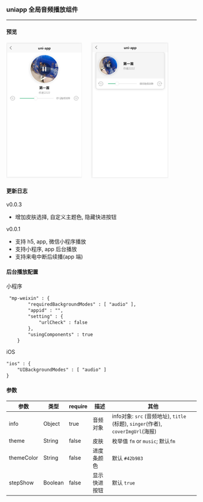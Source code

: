 ### uniapp 全局音频播放组件

---
#### 预览
<img src="screenshop/../screenshot/music.png" style="width:200px">
<img src="screenshop/../screenshot/fm.png" style="width:205px;margin-left: 20px">

#### 更新日志
v0.0.3

- 增加皮肤选择,  自定义主题色, 隐藏快进按钮

v0.0.1
- 支持 h5, app, 微信小程序播放
- 支持小程序, app 后台播放
- 支持来电中断后续播(app 端)

#### 后台播放配置

小程序

```
 "mp-weixin" : {
		"requiredBackgroundModes" : [ "audio" ],
        "appid" : "",
        "setting" : {
            "urlCheck" : false
        },
        "usingComponents" : true
    }
```

iOS

```
"ios" : {
    "UIBackgroundModes" : [ "audio" ]
}
```
#### 参数

参数 | 类型 | require | 描述 | 其他
-|-|-|-|-
info | Object | true | 音频对象 | info对象: `src` (音频地址), `title` (标题), `singer`(作者), `coverImgUrl`(海报)
theme | String | false | 皮肤 | 枚举值 `fm` or `music`;  默认`fm`
themeColor | String | false | 进度条颜色 | 默认 `#42b983`
stepShow | Boolean | false | 显示快进按钮 | 默认 `true`


